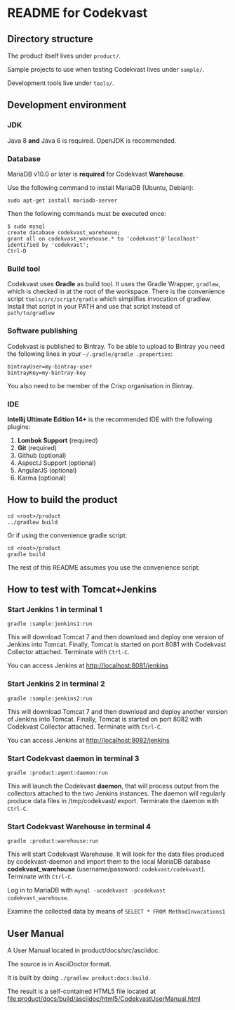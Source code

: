 # README for Codekvast

## Directory structure

The product itself lives under `product/`.

Sample projects to use when testing Codekvast lives under `sample/`.

Development tools live under `tools/`.

## Development environment

### JDK

Java 8 **and** Java 6 is required. OpenJDK is recommended.

### Database

MariaDB v10.0 or later is **required** for Codekvast **Warehouse**.

Use the following command to install MariaDB (Ubuntu, Debian):

    sudo apt-get install mariadb-server
    
Then the following commands must be executed once:
    
    $ sudo mysql
    create database codekvast_warehouse;
    grant all on codekvast_warehouse.* to 'codekvast'@'localhost' identified by 'codekvast';
    Ctrl-D
    
### Build tool

Codekvast uses **Gradle** as build tool. It uses the Gradle Wrapper, `gradlew`, which is checked in at the root of the workspace.
There is the convenience script `tools/src/script/gradle` which simplifies invocation of gradlew. Install that script in your PATH
and use that script instead of `path/to/gradlew`

### Software publishing
Codekvast is published to Bintray. To be able to upload to Bintray you need the following lines in your `~/.gradle/gradle
.properties`:

    bintrayUser=my-bintray-user
    bintrayKey=my-bintray-key

You also need to be member of the Crisp organisation in Bintray.

### IDE

**Intellij Ultimate Edition 14+** is the recommended IDE with the following plugins:

1. **Lombok Support** (required)
1. **Git** (required)
1. Github (optional)
1. AspectJ Support (optional)
1. AngularJS (optional)
1. Karma (optional)

## How to build the product
    cd <root>/product
    ../gradlew build

Or if using the convenience gradle script:

    cd <root>/product
    gradle build

The rest of this README assumes you use the convenience script.

## How to test with Tomcat+Jenkins

### Start Jenkins 1 in terminal 1

    gradle :sample:jenkins1:run

This will download Tomcat 7 and then download and deploy one version of Jenkins into Tomcat. Finally, Tomcat is started on port 8081 with 
Codekvast Collector attached.
Terminate with `Ctrl-C`.

You can access Jenkins at [http://localhost:8081/jenkins](http://localhost:8081/jenkins)

### Start Jenkins 2 in terminal 2

    gradle :sample:jenkins2:run

This will download Tomcat 7 and then download and deploy another version of Jenkins into Tomcat. Finally, Tomcat is started on port 8082 
with 
Codekvast Collector attached.
Terminate with `Ctrl-C`.

You can access Jenkins at [http://localhost:8082/jenkins](http://localhost:8082/jenkins)

### Start Codekvast daemon in terminal 3

    gradle :product:agent:daemon:run

This will launch the Codekvast **daemon**, that will process output from the collectors attached to the two Jenkins instances.
The daemon will regularly produce data files in /tmp/codekvast/.export.
Terminate the daemon with `Ctrl-C`.

### Start Codekvast Warehouse in terminal 4

    gradle :product:warehouse:run

This will start Codekvast Warehouse. It will look for the data files produced by codekvast-daemon and import them to the
local MariaDB database **codekvast_warehouse** (username/password: `codekvast/codekvast`).
Terminate with `Ctrl-C`.

Log in to MariaDB with `mysql -ucodekvast -pcodekvast codekvast_warehouse`.

Examine the collected data by means of `SELECT * FROM MethodInvocations1`

## User Manual

A User Manual located in product/docs/src/asciidoc.

The source is in AsciiDoctor format.

It is built by doing `./gradlew product:docs:build`.

The result is a self-contained HTML5 file located at [file:product/docs/build/asciidoc/html5/CodekvastUserManual.html]()
